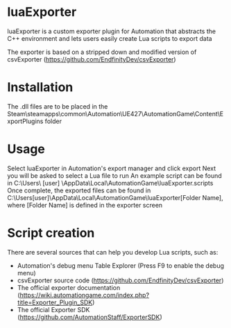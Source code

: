 # luaExporter
luaExporter is a custom exporter plugin for Automation that abstracts the C++ environment and lets users easily create Lua scripts to export data

The exporter is based on a stripped down and modified version of csvExporter (https://github.com/EndfinityDev/csvExporter)

# Installation
The .dll files are to be placed in the Steam\steamapps\common\Automation\UE427\AutomationGame\Content\ExportPlugins folder

# Usage
Select luaExporter in Automation's export manager and click export
Next you will be asked to select a Lua file to run
An example script can be found in C:\Users\ [user] \AppData\Local\AutomationGame\luaExporter\.scripts
Once complete, the exported files can be found in C:\Users\[user]\AppData\Local\AutomationGame\luaExporter\[Folder Name], where [Folder Name] is defined in the exporter screen

# Script creation
There are several sources that can help you develop Lua scripts, such as:
- Automation's debug menu Table Explorer (Press F9 to enable the debug menu)
- csvExporter source code (https://github.com/EndfinityDev/csvExporter)
- The official exporter documentation (https://wiki.automationgame.com/index.php?title=Exporter_Plugin_SDK)
- The official Exporter SDK (https://github.com/AutomationStaff/ExporterSDK)

